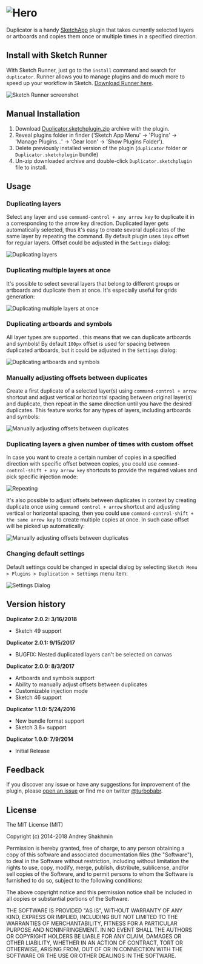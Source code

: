 ![Hero](docs/hero-logo.png?raw=true "Logo")
===========

Duplicator is a handy [SketchApp](http://bohemiancoding.com/sketch/) plugin that takes currently selected layers or artboards and copies them once or multiple times in a specified direction.

## Install with Sketch Runner
With Sketch Runner, just go to the `install` command and search for `duplicator`. Runner allows you to manage plugins and do much more to speed up your workflow in Sketch. [Download Runner here](http://www.sketchrunner.com).

![Sketch Runner screenshot](https://raw.githubusercontent.com/turbobabr/duplicator/master/docs/runner-installation.png)

## Manual Installation

1. Download [Duplicator.sketchplugin.zip](https://github.com/turbobabr/duplicator/releases/download/v2.0.2/Duplicator.sketchplugin.zip) archive with the plugin.
2. Reveal plugins folder in finder ('Sketch App Menu' -> 'Plugins' -> 'Manage Plugins...' -> 'Gear Icon' -> 'Show Plugins Folder').
3. Delete previously installed version of the plugin (`duplicator` folder or `Duplicator.sketchplugin` bundle)
4. Un-zip downloaded archive and double-click `Duplicator.sketchplugin` file to install.

## Usage

### Duplicating layers

Select any layer and use `command-control + any arrow key` to duplicate it in a corresponding to the arrow key direction. Duplicated layer gets automatically selected, thus it's easy to create several duplicates of the same layer by repeating the command. By default plugin uses `10px` offset for regular layers. Offset could be adjusted in the `Settings` dialog:

![Duplicating layers](docs/duplicating-layers.gif?raw=true)

### Duplicating multiple layers at once

It's possible to select several layers that belong to different groups or artboards and duplicate them at once. It's especially useful for grids generation:

![Duplicating multiple layers at once](docs/duplicating-multiple-layers-at-once.gif?raw=true)

### Duplicating artboards and symbols

All layer types are supported.. this means that we can duplicate artboards and symbols! By default `100px` offset is used for spacing between duplicated artboards, but it could be adjusted in the `Settings` dialog:

![Duplicating artboards and symbols](docs/duplicating-artboards-and-symbols.gif?raw=true)

### Manually adjusting offsets between duplicates

Create a first duplicate of a selected layer(s) using `command-control + arrow` shortcut and adjust vertical or horizontal spacing between original layer(s) and duplicate, then repeat in the same direction until you have the desired duplicates. This feature works for any types of layers, including artboards and symbols:

![Manually adjusting offsets between duplicates](docs/remembering-offsets.gif?raw=true)

### Duplicating layers a given number of times with custom offset

In case you want to create a certain number of copies in a specified direction with specific offset between copies, you could use `command-control-shift + any arrow key` shortcuts to provide the required values and pick specific injection mode:

![Repeating](docs/repeaters-custom-offsets.gif?raw=true)

It's also possible to adjust offsets between duplicates in context by creating duplicate once using `command control + arrow` shortcut and adjusting vertical or horizontal spacing, then you could use `command-control-shift + the same arrow key` to create multiple copies at once. In such case offset will be picked up automatically:

![Manually adjusting offsets between duplicates](docs/repeaters-adjusted-offsets.gif?raw=true)


### Changing default settings

Default settings could be changed in special dialog by selecting `Sketch Menu > Plugins > Duplication > Settings` menu item:

![Settings Dialog](docs/settings-dialog.png?raw=true)

## Version history

**Duplicator 2.0.2: 3/16/2018**
* Sketch 49 support

**Duplicator 2.0.1: 9/15/2017**
* BUGFIX: Nested duplicated layers can't be selected on canvas

**Duplicator 2.0.0: 8/3/2017**
* Artboards and symbols support
* Ability to manually adjust offsets between duplicates
* Customizable injection mode
* Sketch 46 support

**Duplicator 1.1.0: 5/24/2016**
* New bundle format support
* Sketch 3.8+ support

**Duplicator 1.0.0: 7/9/2014**
* Initial Release

## Feedback

If you discover  any issue or have any suggestions for improvement of the plugin, please [open an issue](https://github.com/turbobabr/duplicator/issues) or find me on twitter [@turbobabr](http://twitter.com/turbobabr).

## License

The MIT License (MIT)

Copyright (c) 2014-2018 Andrey Shakhmin

Permission is hereby granted, free of charge, to any person obtaining a copy of this software and associated documentation files (the "Software"), to deal in the Software without restriction, including without limitation the rights to use, copy, modify, merge, publish, distribute, sublicense, and/or sell copies of the Software, and to permit persons to whom the Software is furnished to do so, subject to the following conditions:

The above copyright notice and this permission notice shall be included in all copies or substantial portions of the Software.

THE SOFTWARE IS PROVIDED "AS IS", WITHOUT WARRANTY OF ANY KIND, EXPRESS OR IMPLIED, INCLUDING BUT NOT LIMITED TO THE WARRANTIES OF MERCHANTABILITY, FITNESS FOR A PARTICULAR PURPOSE AND NONINFRINGEMENT. IN NO EVENT SHALL THE AUTHORS OR COPYRIGHT HOLDERS BE LIABLE FOR ANY CLAIM, DAMAGES OR OTHER LIABILITY, WHETHER IN AN ACTION OF CONTRACT, TORT OR OTHERWISE, ARISING FROM, OUT OF OR IN CONNECTION WITH THE SOFTWARE OR THE USE OR OTHER DEALINGS IN THE SOFTWARE.